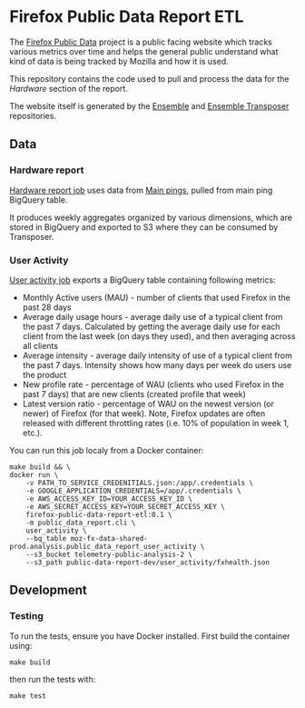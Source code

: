 # Firefox Public Data Report ETL
The [Firefox Public Data](https://data.firefox.com) project is a public facing website which tracks various metrics over time and helps the general public understand what kind of data is being tracked by Mozilla and how it is used.

This repository contains the code used to pull and process the data for the _Hardware_ section of the report.

The website itself is generated by the [Ensemble](https://github.com/mozilla/ensemble) and [Ensemble Transposer](https://github.com/mozilla/ensemble-transposer) repositories.

## Data
### Hardware report
[Hardware report job](public_data_report/hardware_report) uses data from [Main pings](https://firefox-source-docs.mozilla.org/toolkit/components/telemetry/data/main-ping.html), pulled from main ping BigQuery table.

It produces weekly aggregates organized by various dimensions, which are stored in BigQuery and exported to S3 where they can be consumed by Transposer.

### User Activity
[User activity job](public_data_report/user_activity) exports a BigQuery table containing following metrics:
* Monthly Active users (MAU) - number of clients that used Firefox in the past 28 days
* Average daily usage hours - average daily use of a typical client from the past 7 days. Calculated by getting the average daily use for each client from the last week (on days they used), and then averaging across all clients
* Average intensity - average daily intensity of use of a typical client from the past 7 days. Intensity shows how many days per week do users use the product
* New profile rate - percentage of WAU (clients who used Firefox in the past 7 days) that are new clients (created profile that week)
* Latest version ratio - percentage of WAU on the newest version (or newer) of Firefox (for that week). Note, Firefox updates are often released with different throttling rates (i.e. 10% of population in week 1, etc.).

You can run this job localy from a Docker container:
```shell script
make build && \
docker run \
    -v PATH_TO_SERVICE_CREDENITIALS.json:/app/.credentials \
    -e GOOGLE_APPLICATION_CREDENTIALS=/app/.credentials \
    -e AWS_ACCESS_KEY_ID=YOUR_ACCESS_KEY_ID \
    -e AWS_SECRET_ACCESS_KEY=YOUR_SECRET_ACCESS_KEY \
    firefox-public-data-report-etl:0.1 \
    -m public_data_report.cli \
    user_activity \
    --bq_table moz-fx-data-shared-prod.analysis.public_data_report_user_activity \
    --s3_bucket telemetry-public-analysis-2 \
    --s3_path public-data-report-dev/user_activity/fxhealth.json
```

## Development
### Testing
To run the tests, ensure you have Docker installed. First build the container using:
```shell script
make build
```
then run the tests with:
```shell script
make test
```
